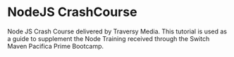 # NodeJS CrashCourse
Node JS Crash Course delivered by Traversy Media. This tutorial is used as a guide to supplement the Node Training received through the Switch Maven Pacifica Prime Bootcamp.
